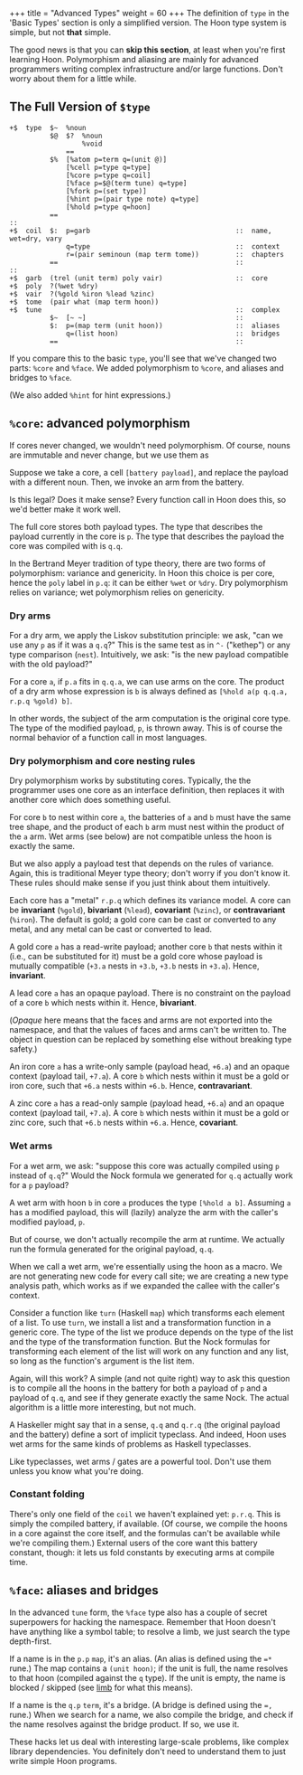 +++
title = "Advanced Types"
weight = 60
+++
The definition of `type` in the 'Basic Types' section is only a simplified version.  The Hoon type system is simple, but not **that** simple.

The good news is that you can **skip this section**, at least when
you're first learning Hoon.  Polymorphism and aliasing are mainly
for advanced programmers writing complex infrastructure and/or
large functions.  Don't worry about them for a little while.

## The Full Version of `$type`

```hoon
+$  type  $~  %noun
          $@  $?  %noun
                  %void
              ==
          $%  [%atom p=term q=(unit @)]
              [%cell p=type q=type]
              [%core p=type q=coil]
              [%face p=$@(term tune) q=type]
              [%fork p=(set type)]
              [%hint p=(pair type note) q=type]
              [%hold p=type q=hoon]
          ==
::
+$  coil  $:  p=garb                                    ::  name, wet=dry, vary
              q=type                                    ::  context
              r=(pair seminoun (map term tome))         ::  chapters
          ==                                            ::
::
+$  garb  (trel (unit term) poly vair)                  ::  core
+$  poly  ?(%wet %dry)
+$  vair  ?(%gold %iron %lead %zinc)
+$  tome  (pair what (map term hoon))
+$  tune                                                ::  complex
          $~  [~ ~]                                     ::
          $:  p=(map term (unit hoon))                  ::  aliases
              q=(list hoon)                             ::  bridges
          ==                                            ::
```

If you compare this to the basic `type`, you'll see that we've
changed two parts: `%core` and `%face`.  We added polymorphism to
`%core`, and aliases and bridges to `%face`.

(We also added `%hint` for hint expressions.)

## `%core`: advanced polymorphism

If cores never changed, we wouldn't need polymorphism.  Of
course, nouns are immutable and never change, but we use them as

Suppose we take a core, a cell `[battery payload]`, and replace
the payload with a different noun.  Then, we invoke an arm from
the battery.

Is this legal?  Does it make sense?  Every function call in Hoon
does this, so we'd better make it work well.

The full core stores both payload types.  The type that describes
the payload currently in the core is `p`.  The type that describes
the payload the core was compiled with is `q.q`.

In the Bertrand Meyer tradition of type theory, there are two
forms of polymorphism: variance and genericity.  In Hoon this
choice is per core, hence the `poly` label in `p.q`: it can be either `%wet`
or `%dry`. Dry polymorphism relies on variance; wet polymorphism relies on
genericity.

### Dry arms

For a dry arm, we apply the Liskov substitution principle: we
ask, "can we use any `p` as if it was a `q.q`?"  This is the same
test as in `^-` ("kethep") or any type comparison (`nest`).  Intuitively,
we ask: "is the new payload compatible with the old payload?"

For a core `a`, if `p.a` fits in `q.q.a`, we can use arms on the
core.  The product of a dry arm whose expression is `b` is always
defined as `[%hold a(p q.q.a, r.p.q %gold) b]`.

In other words, the subject of the arm computation is the
original core type.  The type of the modified payload, `p`, is
thrown away.  This is of course the normal behavior of a function
call in most languages.

### Dry polymorphism and core nesting rules

Dry polymorphism works by substituting cores.  Typically, the
the programmer uses one core as an interface definition, then
replaces it with another core which does something useful.

For core `b` to nest within core `a`, the batteries of `a` and
`b` must have the same tree shape, and the product of each `b`
arm must nest within the product of the `a` arm.  Wet arms (see
below) are not compatible unless the hoon is exactly the same.

But we also apply a payload test that depends on the rules of
variance.  Again, this is traditional Meyer type theory; don't
worry if you don't know it.  These rules should make sense if you
just think about them intuitively.

Each core has a "metal" `r.p.q` which defines its variance model.
A core can be **invariant** (`%gold`), **bivariant** (`%lead`),
**covariant** (`%zinc`), or **contravariant** (`%iron`).  The default
is gold; a gold core can be cast or converted to any metal, and
any metal can be cast or converted to lead.

A gold core `a` has a read-write payload; another core `b` that
nests within it (i.e., can be substituted for it) must be a gold
core whose payload is mutually compatible (`+3.a` nests in `+3.b`,
`+3.b` nests in `+3.a`).  Hence, **invariant**.

A lead core `a` has an opaque payload.  There is no constraint on
the payload of a core `b` which nests within it.  Hence,
**bivariant**.

(_Opaque_ here means that the faces and arms are not exported into
the namespace, and that the values of faces and arms can't be written to.
The object in question can be replaced by something else without breaking type
safety.)

An iron core `a` has a write-only sample (payload head, `+6.a`)
and an opaque context (payload tail, `+7.a`).  A core `b` which
nests within it must be a gold or iron core, such that `+6.a`
nests within `+6.b`.  Hence, **contravariant**.

A zinc core `a` has a read-only sample (payload head, `+6.a`)
and an opaque context (payload tail, `+7.a`).  A core `b` which
nests within it must be a gold or zinc core, such that `+6.b`
nests within `+6.a`.  Hence, **covariant**.

### Wet arms

For a wet arm, we ask: "suppose this core was actually compiled
using `p` instead of `q.q`?"  Would the Nock formula we generated
for `q.q` actually work for a `p` payload?

A wet arm with hoon `b` in core `a` produces the type `[%hold a
b]`.  Assuming `a` has a modified payload, this will (lazily)
analyze the arm with the caller's modified payload, `p`.

But of course, we don't actually recompile the arm at runtime.
We actually run the formula generated for the original payload,
`q.q`.

When we call a wet arm, we're essentially using the hoon as a
macro.  We are not generating new code for every call site; we
are creating a new type analysis path, which works as if we
expanded the callee with the caller's context.

Consider a function like `turn` (Haskell `map`) which transforms
each element of a list.  To use `turn`, we install a list and a
transformation function in a generic core.  The type of the list
we produce depends on the type of the list and the type of the
transformation function.  But the Nock formulas for transforming
each element of the list will work on any function and any list,
so long as the function's argument is the list item.

Again, will this work?  A simple (and not quite right) way to ask
this question is to compile all the hoons in the battery for both
a payload of `p` and a payload of `q.q`, and see if they generate
exactly the same Nock.  The actual algorithm is a little more
interesting, but not much.

A Haskeller might say that in a sense, `q.q` and `q.r.q` (the
original payload and the battery) define a sort of implicit
typeclass.  And indeed, Hoon uses wet arms for the same kinds of
problems as Haskell typeclasses.

Like typeclasses, wet arms / gates are a powerful tool.  Don't
use them unless you know what you're doing.

### Constant folding

There's only one field of the `coil` we haven't explained yet:
`p.r.q`.  This is simply the compiled battery, if available.  (Of
course, we compile the hoons in a core against the core itself,
and the formulas can't be available while we're compiling them.)
External users of the core want this battery constant, though: it
lets us fold constants by executing arms at compile time.

## `%face`: aliases and bridges

In the advanced `tune` form, the `%face` type also has a couple
of secret superpowers for hacking the namespace.  Remember that
Hoon doesn't have anything like a symbol table; to resolve a
limb, we just search the type depth-first.

If a name is in the `p.p` `map`, it's an alias.  (An alias is defined using the
`=*` rune.) The map contains a `(unit hoon)`; if the unit is full, the name
resolves to that hoon (compiled against the `q` type).  If the unit is empty,
the name is blocked / skipped (see [limb](/reference/hoon/limbs/limb) for what
this means).

If a name is the `q.p` `term`, it's a bridge.  (A bridge is defined using the
`=,` rune.)  When we search for a name, we also compile the bridge, and check
if the name resolves against the bridge product.  If so, we use it.

These hacks let us deal with interesting large-scale problems,
like complex library dependencies.  You definitely don't need to
understand them to just write simple Hoon programs.
